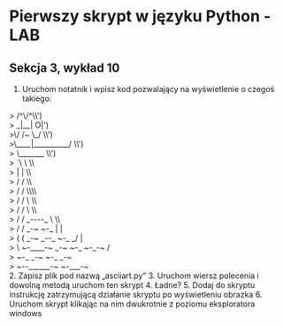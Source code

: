 # Pierwszy skrypt w języku Python - LAB

## Sekcja 3, wykład 10
1. Uruchom notatnik i wpisz kod pozwalający na wyświetlenie o czegoś takiego:
<div>
>            /^\/^\\')<br/>
>         _|__|  O|')<br/>
>\/     /~     \_/ \\')<br/>
>\____|__________/ \\')<br/>
>        \_______     \\')<br/>
>                `\     \                 \\<br/>
>                  |     |                  \\<br/>
>                 /      /                    \\<br/>
>                /     /                       \\\\<br/>
>              /      /                         \ \\<br/>
>             /     /                            \  \\<br/>
>           /     /             _----_            \   \\<br/>
>          /     /           _-~      ~-_         |   |<br/>
>         (      (        _-~    _--_    ~-_     _/   |<br/>
>          \      ~-____-~    _-~    ~-_    ~-_-~    /<br/>
>            ~-_           _-~          ~-_       _-~<br/>
>               ~--______-~                ~-___-~<br/>
</div>
2. Zapisz plik pod nazwą „asciiart.py”
3. Uruchom wiersz polecenia i dowolną metodą uruchom ten skrypt
4. Ładne?
5. Dodaj do skryptu instrukcję zatrzymującą działanie skryptu po wyświetleniu obrazka
6. Uruchom skrypt klikając na nim dwukrotnie z poziomu eksploratora windows